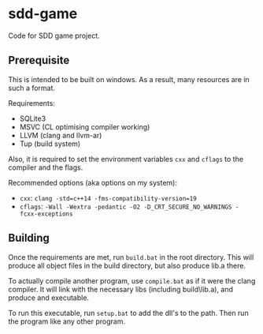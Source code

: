 # sdd-game

Code for SDD game project.

## Prerequisite

This is intended to be built on windows. As a result, many resources are in such
a format.

Requirements:
 - SQLite3
 - MSVC (CL optimising compiler working)
 - LLVM (clang and llvm-ar)
 - Tup (build system)

Also, it is required to set the environment variables `cxx` and `cflags` to the
compiler and the flags.

Recommended options (aka options on my system):
 - `cxx`: `clang -std=c++14 -fms-compatibility-version=19`
 - `cflags`: `-Wall -Wextra -pedantic -O2 -D_CRT_SECURE_NO_WARNINGS -fcxx-exceptions`

## Building

Once the requirements are met, run `build.bat` in the root directory. This will
produce all object files in the build directory, but also produce lib.a there.

To actually compile another program, use `compile.bat` as if it were the clang
compiler. It will link with the necessary libs (including build\lib.a), and
produce and executable.

To run this executable, run `setup.bat` to add the dll's to the path. Then run
the program like any other program.
